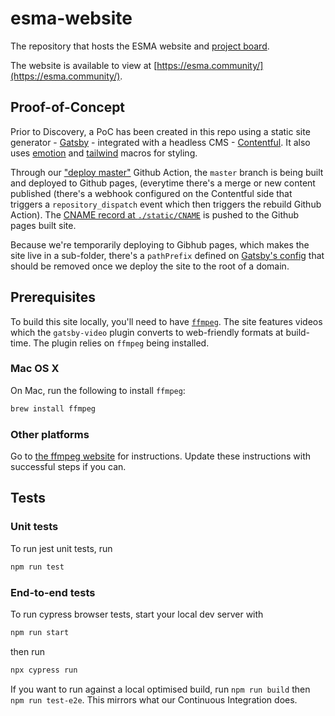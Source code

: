 # esma-website

The repository that hosts the ESMA website and [project board](https://github.com/redbadger/esma-website/projects).

The website is available to view at [https://esma.community/](https://esma.community/).

## Proof-of-Concept

Prior to Discovery, a PoC has been created in this repo using a static site generator - [Gatsby](https://www.gatsbyjs.org/) - integrated with a headless CMS - [Contentful](https://www.contentful.com/). It also uses [emotion](https://emotion.sh/) and [tailwind](https://tailwindcss.com/) macros for styling.

Through our ["deploy master"](./.github/workflows/deploy-master.yml) Github Action, the `master` branch is being built and deployed to Github pages, (everytime there's a merge or new content published (there's a webhook configured on the Contentful side that triggers a `repository_dispatch` event which then triggers the rebuild Github Action).
The [CNAME record at `./static/CNAME`](./static/CNAME) is pushed to the Github pages built site.

Because we're temporarily deploying to Gibhub pages, which makes the site live in a sub-folder, there's a `pathPrefix` defined on [Gatsby's config](./gastby-config.js) that should be removed once we deploy the site to the root of a domain.

## Prerequisites

To build this site locally, you'll need to have [`ffmpeg`](https://www.ffmpeg.org/download.html). The site features videos which the `gatsby-video` plugin converts to web-friendly formats at build-time. The plugin relies on `ffmpeg` being installed.

### Mac OS X

On Mac, run the following to install `ffmpeg`:

```sh
brew install ffmpeg
```

### Other platforms

Go to [the ffmpeg website](https://www.ffmpeg.org/download.html) for instructions. Update these instructions with successful steps if you can.

## Tests

### Unit tests

To run jest unit tests, run

```sh
npm run test
```

### End-to-end tests

To run cypress browser tests, start your local dev server with

```sh
npm run start
```

then run

```sh
npx cypress run
```

If you want to run against a local optimised build, run `npm run build` then `npm run test-e2e`.
This mirrors what our Continuous Integration does.
